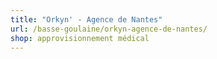 ```yaml
---
title: "Orkyn' - Agence de Nantes"
url: /basse-goulaine/orkyn-agence-de-nantes/
shop: approvisionnement médical
---
```

